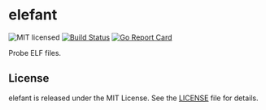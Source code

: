 # elefant

![MIT licensed](https://img.shields.io/badge/license-MIT-blue.svg)
[![Build Status](https://travis-ci.org/itchio/elefant.svg?branch=master)](https://travis-ci.org/itchio/elefant)
[![Go Report Card](https://goreportcard.com/badge/github.com/itchio/elefant)](https://goreportcard.com/report/github.com/itchio/elefant)

Probe ELF files.

## License

elefant is released under the MIT License. See the [LICENSE](LICENSE) file for details.
